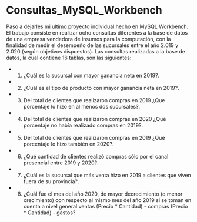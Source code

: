 # Consultas_MySQL_Workbench

Paso a dejarles mi ultimo proyecto individual hecho en MySQL Workbench. El trabajo consiste en realizar ocho consultas
diferentes a la base de datos de una empresa vendedora de insumos para la computación, con la finalidad de medir el desempeño de
las sucursales entre el año 2.019 y 2.020 (según objetivos dispuestos).
Las consultas realizadas a la base de datos, la cual contiene 16 tablas, son las siguientes:

- 1) ¿Cuál es la sucursal con mayor ganancia neta en 2019?.

- 2) ¿Cuál es el tipo de producto con mayor ganancia neta en 2019?.

- 3) Del total de clientes que realizaron compras en 2019 ¿Que
porcentaje lo hizo en al menos dos sucursales?.

- 4) Del total de clientes que realizaron compras en 2020 ¿Qué
porcentaje no había realizado compras en 2019?.

- 5) Del total de clientes que realizaron compras en 2019 ¿Qué
porcentaje lo hizo también en 2020?.

- 6) ¿Qué cantidad de clientes realizó compras sólo por el canal
presencial entre 2019 y 2020?.

- 7) ¿Cuál es la sucursal que más venta hizo en 2019 a clientes que
viven fuera de su provincia?.

- 8) ¿Cuál fue el mes del año 2020, de mayor decrecimiento (o menor
crecimiento) con respecto al mismo mes del año 2019 si se
toman en cuenta a nivel general ventas (Precio * Cantidad) -
compras (Precio * Cantidad) - gastos?
